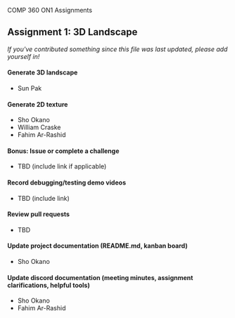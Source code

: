 COMP 360 ON1 Assignments


## Assignment 1: 3D Landscape
*If you've contributed something since this file was last updated, please add yourself in!*

#### Generate 3D landscape
- Sun Pak
#### Generate 2D texture
- Sho Okano
- William Craske
- Fahim Ar-Rashid
#### Bonus: Issue or complete a challenge
- TBD (include link if applicable)
#### Record debugging/testing demo videos
- TBD (include link)
#### Review pull requests
- TBD
#### Update project documentation (README.md, kanban board)
- Sho Okano
#### Update discord documentation (meeting minutes, assignment clarifications, helpful tools) 
- Sho Okano
- Fahim Ar-Rashid


